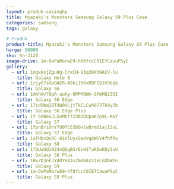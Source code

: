 ```yaml
---
layout: produk-casinghp
title: Myazaki's Monsters Samsung Galaxy S9 Plus Case
categories: samsung
tags: galaxy

# Produk
product-title: Myazaki's Monsters Samsung Galaxy S9 Plus Case
harga: 90000
sku: hn-3120
image-drive: 1m-OxPaMorwE9-hf8fccC0IEfCauuPSyC
gallery:
  - url: 1nqxHsjZgudg-CrxCH-V1q30XhNACV-lu
    title: Galaxy Note 8
  - url: 1rjyG7sdeOAER-A9ki1tKxMDFEbJV3bjG
    title: Galaxy S6
  - url: 1mhhHv78pR-auXy-0PPM9Wm-GFmMQiZ9I
    title: Galaxy S6 Edge
  - url: 17idUWq1OTdW0VLjtTkCLCwh07JTk9y3b
    title: Galaxy S6 Edge Plus
  - url: 1Y-5nNevJL5nMtr723B3DUpaK7p9L-KwY
    title: Galaxy S7
  - url: 1YpnBriUnY7d0TC63bOvlwBrmO1ajI2vL
    title: Galaxy S7 Edge
  - url: 1xFHbcQcRC-0inlUycGaeVqXWGV4fhfRu
    title: Galaxy S8
  - url: 1fGUwUdz924nQDgBSrEcH1TaRIwKDy2uU
    title: Galaxy S8 Plus
  - url: 1HvZD3nKJY4OYH4JxZmOBAzs1kLGXbW7n
    title: Galaxy S9
  - url: 1m-OxPaMorwE9-hf8fccC0IEfCauuPSyC
    title: Galaxy S9 Plus
---
```

